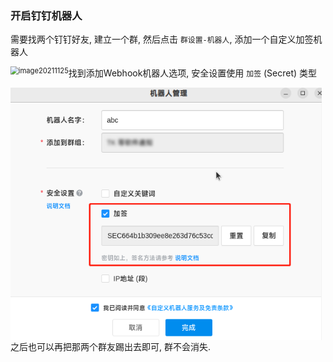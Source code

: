 ### 开启钉钉机器人



需要找两个钉钉好友, 建立一个群, 然后点击 `群设置-机器人`, 添加一个自定义加签机器人

<img style="float: left; zoom: 80%;" src="https://help-static-aliyun-doc.aliyuncs.com/assets/img/zh-CN/5750865761/p556317.gif" alt="image20211125" />



找到添加Webhook机器人选项, 安全设置使用 `加签` (Secret) 类型

<img style="float: left; zoom: 80%;" src="img/P4.png" alt="P4" />



之后也可以再把那两个群友踢出去即可, 群不会消失.